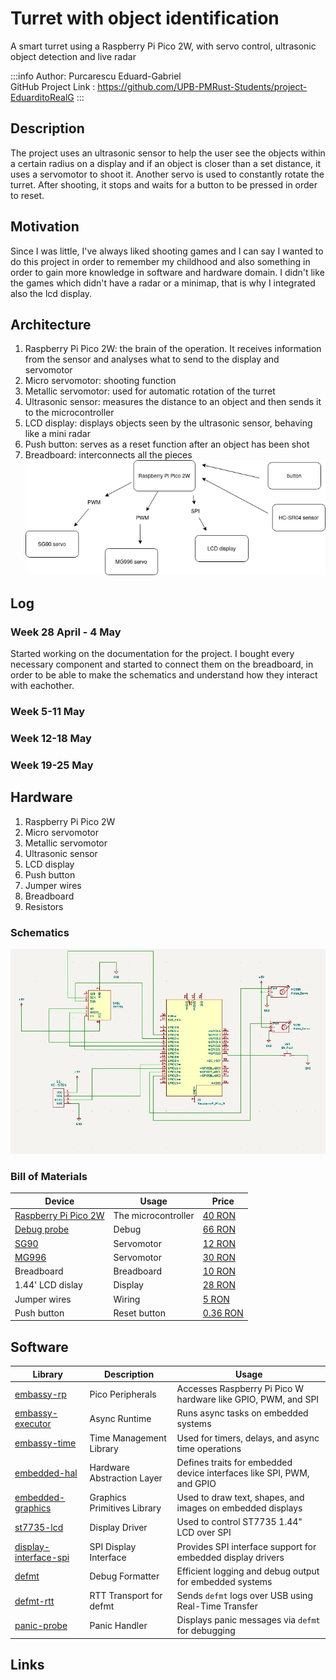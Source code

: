 # Turret with object identification
A smart turret using a Raspberry Pi Pico 2W, with servo control, ultrasonic object detection and live radar

:::info
Author: Purcarescu Eduard-Gabriel \
GitHub Project Link : https://github.com/UPB-PMRust-Students/project-EduarditoRealG
:::

## Description
The project uses an ultrasonic sensor to help the user see the objects within a certain radius on a display and if an object is closer than a set distance, it uses a servomotor to shoot it. Another servo is used to constantly rotate the turret. After shooting, it stops and waits for a button to be pressed in order to reset.

## Motivation
Since I was little, I've always liked shooting games and I can say I wanted to do this project in order to remember my childhood and also something in order to gain more knowledge in software and hardware domain. I didn't like the games which didn't have a radar or a minimap, that is why I integrated also the lcd display.

## Architecture
1. Raspberry Pi Pico 2W: the brain of the operation. It receives information from the sensor and analyses what to send to the display and servomotor
2. Micro servomotor: shooting function
3. Metallic servomotor: used for automatic rotation of the turret
4. Ultrasonic sensor: measures the distance to an object and then sends it to the microcontroller
5. LCD display: displays objects seen by the ultrasonic sensor, behaving like a mini radar
6. Push button: serves as a reset function after an object has been shot
7. Breadboard: interconnects all the pieces
![Smart_Turret](./diagram.webp)

## Log

### Week 28 April - 4 May
Started working on the documentation for the project. I bought every necessary component and started to connect them on the breadboard, in order to be able to make the schematics and understand how they interact with eachother.
### Week 5-11 May

### Week 12-18 May

### Week 19-25 May


## Hardware
1. Raspberry Pi Pico 2W
2. Micro servomotor
3. Metallic servomotor
4. Ultrasonic sensor
5. LCD display
6. Push button
7. Jumper wires
8. Breadboard
9. Resistors

### Schematics

![KiCad_schematic](./kicad.webp)

### Bill of Materials
| Device | Usage | Price |
|--------|--------|-------|
| [Raspberry Pi Pico 2W](https://www.raspberrypi.com/documentation/microcontrollers/pico-series.html) | The microcontroller | [40 RON](https://www.optimusdigital.ro/en/raspberry-pi-boards/13327-raspberry-pi-pico-2-w.html?search_query=raspberry+pi+pico+2w&results=36) |
| [Debug probe](https://www.raspberrypi.com/documentation/microcontrollers/debug-probe.html) | Debug | [66 RON](https://www.optimusdigital.ro/en/accesories/12777-raspberry-pi-debug-probe.html?search_query=debug+probe&results=8) |
| [SG90](http://www.ee.ic.ac.uk/pcheung/teaching/DE1_EE/stores/sg90_datasheet.pdf) | Servomotor | [12 RON](https://www.optimusdigital.ro/en/servomotors/2261-micro-servo-motor-sg90-180.html?search_query=sg90&results=11) |
| [MG996](https://www.electronicoscaldas.com/datasheet/MG996R_Tower-Pro.pdf?srsltid=AfmBOorsaz4OJjz0dZ1YPgTKOBqe_-QVdHqdaU_EkS7e0PzOBkQe_HNv) | Servomotor | [30 RON](https://www.optimusdigital.ro/en/servomotors/1520-mg996-digital-metal-servomotor-90.html) |
| Breadboard | Breadboard | [10 RON](https://www.optimusdigital.ro/en/breadboards/8-breadboard-hq-830-points.html) |
| 1.44' LCD dislay | Display | [28 RON](https://www.optimusdigital.ro/en/lcds/870-144-lcd-module-128x128-px-red.html) |
| Jumper wires | Wiring | [5 RON](https://www.optimusdigital.ro/en/wires-with-connectors/889-set-fire-tata-tata-10p-20-cm.html?search_query=jumper+wires&results=94) |
| Push button | Reset button | [0.36 RON](https://www.optimusdigital.ro/en/buttons-and-switches/1119-6x6x6-push-button.html?search_query=button&results=491) |

## Software

| Library | Description | Usage |
|---------|-------------|-------|
| [embassy-rp](https://docs.embassy.dev/embassy-rp/latest/rp2040/) | Pico Peripherals | Accesses Raspberry Pi Pico W hardware like GPIO, PWM, and SPI |
| [embassy-executor](https://docs.embassy.dev/embassy-executor/latest/embassy_executor/) | Async Runtime | Runs async tasks on embedded systems |
| [embassy-time](https://docs.rs/embassy-time/latest/embassy_time/) | Time Management Library | Used for timers, delays, and async time operations |
| [embedded-hal](https://docs.rs/embedded-hal/latest/embedded_hal/) | Hardware Abstraction Layer | Defines traits for embedded device interfaces like SPI, PWM, and GPIO |
| [embedded-graphics](https://docs.rs/embedded-graphics/latest/embedded_graphics/) | Graphics Primitives Library | Used to draw text, shapes, and images on embedded displays |
| [st7735-lcd](https://docs.rs/st7735-lcd/latest/st7735_lcd/) | Display Driver | Used to control ST7735 1.44" LCD over SPI |
| [display-interface-spi](https://docs.rs/display-interface-spi/latest/display_interface_spi/) | SPI Display Interface | Provides SPI interface support for embedded display drivers |
| [defmt](https://docs.rs/defmt/latest/defmt/) | Debug Formatter | Efficient logging and debug output for embedded systems |
| [defmt-rtt](https://docs.rs/defmt-rtt/latest/defmt_rtt/) | RTT Transport for defmt | Sends `defmt` logs over USB using Real-Time Transfer |
| [panic-probe](https://docs.rs/panic-probe/latest/panic_probe/) | Panic Handler | Displays panic messages via `defmt` for debugging |

## Links

